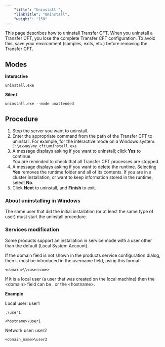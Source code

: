 ```yaml
---
    "title": "Uninstall ",
    "linkTitle": "Uninstall",
    "weight": "150"
---
```

This page describes how to uninstall Transfer CFT. When you uninstall a Transfer CFT, you lose the complete Transfer CFT
configuration. To avoid this, save your environment (samples, exits, etc.) before removing the Transfer CFT.

Modes
-----

****Interactive****

`uninstall.exe`

****Silent****

`uninstall.exe --mode unattended`

Procedure
---------

1. Stop the server you want to uninstall.
1. Enter the appropriate command from the path of the Transfer CFT to uninstall. For example, for the interactive mode on a Windows system: ` C:\axway\my_cft\uninstall.exe`
1. A message displays asking if you want to uninstall; click **Yes** to continue.  
    You are reminded to check that all Transfer CFT processes are stopped.
1. A message displays asking if you want to delete the runtime. Selecting **Yes** removes the runtime folder and all of its contents. If you are in a cluster installation, or want to keep information stored in the runtime, select **No**.
1. Click **Next** to uninstall, and **Finish** to exit.

### About uninstalling in Windows

The same user that did the initial installation (or at least the same type of user) must start the uninstall procedure.

### Services modification

Some products support an installation in service mode with a user other than the default (Local System Account).

If the domain field is not shown in the products service configuration dialog, then it must be introduced in the username field, using this format:

```
<domain>\\<username>
```

If it is a local user (a user that was created on the local machine) then the &lt;domain&gt; field can be . or the &lt;hostname&gt;.

****Example****

Local user: user1

`.\user1`

`<hostname>\user1`

Network user: user2

`<domain_name>\user2`
